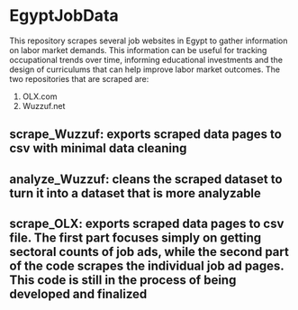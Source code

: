 # EgyptJobData

This repository scrapes several job websites in Egypt to gather information on labor market demands.  This information can be useful for tracking occupational trends over time, informing educational investments and the design of curriculums that can help improve labor market outcomes.  The two repositories that are scraped are:
1. OLX.com
2. Wuzzuf.net

## scrape_Wuzzuf:  exports scraped data pages to csv with minimal data cleaning
## analyze_Wuzzuf: cleans the scraped dataset to turn it into a dataset that is more analyzable
## scrape_OLX:  exports scraped data pages to csv file.  The first part focuses simply on getting sectoral counts of job ads, while the second part of the code scrapes the individual job ad pages. This code is still in the process of being developed and finalized
